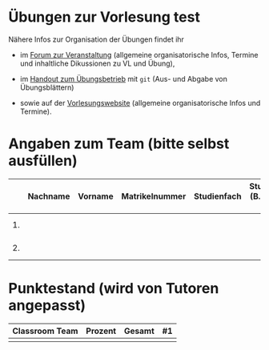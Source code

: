# Übungen zur Vorlesung test

Nähere Infos zur Organisation der Übungen findet ihr

- im [Forum zur Veranstaltung](https://forum-db.informatik.uni-tuebingen.de/)
    (allgemeine organisatorische Infos, Termine und inhaltliche Dikussionen zu VL und Übung),

- im [Handout zum Übungsbetrieb](handout-git.pdf) mit `git`
    (Aus- und Abgabe von Übungsblättern)

- sowie auf der [Vorlesungswebsite](https://db.inf.uni-tuebingen.de/teaching.html)
    (allgemeine organisatorische Infos und Termine).

# Angaben zum Team (bitte selbst ausfüllen) 

|   | Nachname | Vorname | Matrikelnummer | Studienfach | Studiengang (B.Sc., M.Sc, ...) | Forum Username | Studentische E-Mail       |
|---|----------|---------|----------------|-------------|--------------------------------|----------------|---------------------------|
| 1.|          |         |                |             |                                |                | @student.uni-tuebingen.de |
| 2.|          |         |                |             |                                |                | @student.uni-tuebingen.de |
  
# Punktestand (wird von Tutoren angepasst)

| Classroom Team | Prozent     | Gesamt | #1   |
|----------------|-------------|--------|------|
|                |             |        |      |

